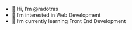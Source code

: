 - 👋 Hi, I’m @radotras
- 👀 I’m interested in Web Development
- 🌱 I’m currently learning Front End Development

<!---
radotras/radotras is a ✨ special ✨ repository because its `README.md` (this file) appears on your GitHub profile.
You can click the Preview link to take a look at your changes.
--->
